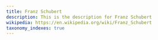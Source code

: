 ```yaml
---
title: Franz Schubert
description: This is the description for Franz Schubert
wikipedia: https://en.wikipedia.org/wiki/Franz_Schubert
taxonomy_indexes: true
---
```

